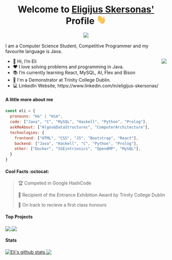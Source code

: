 <p align="center">
  <h1 align="center">Welcome to <a href="https://github.com/eli-scorpio">Eligijus Skersonas'</a> Profile <img src="https://raw.githubusercontent.com/KevinPatel04/KevinPatel04/master/Hi.gif" width="30px"></h1>
</p>
<p align="center">
  <a align="center" href="https://github.com/DenverCoder1/readme-typing-svg"><img src="https://readme-typing-svg.herokuapp.com?&font=IBM+Plex+Sans&color=F72EE2&size=25&lines=Welcome+to+my+GitHub+Profile!;I'm+a+Computer+Science+Student;I'm+a+Competitive+Programmer;My+Favourite+Language+is+Java" /></a>
</p>
<p>I am a Computer Science Student, Competitive Programmer and my favourite language is Java.</p>
<img align="right" src="https://c.tenor.com/NCRHhqkXrJYAAAAj/programmers-go-internet.gif">
<ul>
  <li>👋 Hi, I’m Eli</li>
  <li>❤️ I love solving problems and programming in Java.</li>
  <li>📚 I’m currently learning React, MySQL, AI, Flex and Bison</li>
  <li>💼 I'm a Demonstrator at Trinity College Dublin.</li>
  <li>💻 LinkedIn Website, https://www.linkedin.com/in/eligijus-skersonas/</li>
</ul>

#### A little more about me
```javascript
const eli = {
  pronouns: "He" | "Him",
  code: ["Java", "C", "MySQL", "Haskell", "Python", "Prolog"],
  askMeAbout: ["Algos&DataStructures", "ComputerArchitecture"],
  technologies: {
    frontend: ["HTML", "CSS", "JS", "Bootstrap", "React"],
    backend: ["Java", "Haskell", "C", "Python", "Prolog"],
    other: ["Docker", "SSEintrinsics", "OpendMP", "MySQL"],
  }
}
```

#### Cool Facts :octocat:
> 🏆 Competed in Google HashCode
 > 
> 🥇 Recipient of the Entrance Exhibition Award by Trinity College Dublin
 > 
> 🏅 On track to recieve a first class honours 
 > 

#### Top Projects
<a href="https://github.com/eli-scorpio/ToY-Compiler">
  <!-- Change the `github-readme-stats.anuraghazra1.vercel.app` to `github-readme-stats.vercel.app`  -->
  <img align="center" src="https://github-readme-stats.anuraghazra1.vercel.app/api/pin/?username=eli-scorpio&repo=ToY-Compiler&theme=onedark" />
</a>    
<a href="https://github.com/eli-scorpio/Vancouver-Bus-Transport-System">
  <!-- Change the `github-readme-stats.anuraghazra1.vercel.app` to `github-readme-stats.vercel.app`  -->
  <img align="center" src="https://github-readme-stats.anuraghazra1.vercel.app/api/pin/?username=eli-scorpio&repo=Vancouver-Bus-Transport-System&theme=onedark"/>
</a>

#### Stats
<a href="https://github.com/anuraghazra/github-readme-stats">
  <img align="center" src="https://github-readme-stats.anuraghazra1.vercel.app/api?username=eli-scorpio&show_icons=true&include_all_commits=true&theme=onedark" alt="Eli's github stats" />
</a>
<a href="https://github.com/anuraghazra/github-readme-stats">
  <!-- Change the `github-readme-stats.anuraghazra1.vercel.app` to `github-readme-stats.vercel.app`  -->
  <img align="center" src="https://github-readme-stats.anuraghazra1.vercel.app/api/top-langs/?username=eli-scorpio&layout=compact&theme=onedark" />
</a>
<br />
<br />

